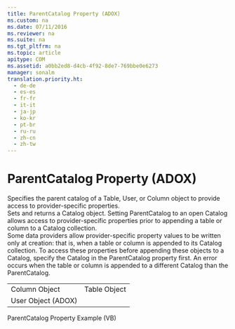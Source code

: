 ```yaml
---
title: ParentCatalog Property (ADOX)
ms.custom: na
ms.date: 07/11/2016
ms.reviewer: na
ms.suite: na
ms.tgt_pltfrm: na
ms.topic: article
apitype: COM
ms.assetid: a0bb2ed8-d4cb-4f92-8de7-769bbe0e6273
manager: sonalm
translation.priority.ht: 
  - de-de
  - es-es
  - fr-fr
  - it-it
  - ja-jp
  - ko-kr
  - pt-br
  - ru-ru
  - zh-cn
  - zh-tw
---
```

# ParentCatalog Property (ADOX)
<?xml version="1.0" encoding="utf-8"?>
<developerReferenceWithoutSyntaxDocument xmlns="http://ddue.schemas.microsoft.com/authoring/2003/5" xmlns:xlink="http://www.w3.org/1999/xlink" xmlns:xsi="http://www.w3.org/2001/XMLSchema-instance" xsi:schemaLocation="http://ddue.schemas.microsoft.com/authoring/2003/5 http://dduestorage.blob.core.windows.net/ddueschema/developer.xsd">
  <introduction>
    <para>Specifies the parent catalog of a Table, User, or Column object to provide access to provider-specific properties.</para>
  </introduction>
  <section>
    <title>Settings and Return Values</title>
    <content>
      <para>Sets and returns a <legacyLink xlink:href="bb651639-a488-4e38-b6de-0ed99fa4dd92">Catalog</legacyLink> object. Setting <unmanagedCodeEntityReference>ParentCatalog</unmanagedCodeEntityReference> to an open <unmanagedCodeEntityReference>Catalog</unmanagedCodeEntityReference> allows access to provider-specific properties prior to appending a table or column to a <unmanagedCodeEntityReference>Catalog</unmanagedCodeEntityReference> collection.</para>
    </content>
  </section>
  <languageReferenceRemarks>
    <content>
      <para>Some data providers allow provider-specific property values to be written only at creation: that is, when a table or column is appended to its <unmanagedCodeEntityReference>Catalog</unmanagedCodeEntityReference> collection. To access these properties before appending these objects to a <unmanagedCodeEntityReference>Catalog</unmanagedCodeEntityReference>, specify the <unmanagedCodeEntityReference>Catalog</unmanagedCodeEntityReference> in the <unmanagedCodeEntityReference>ParentCatalog</unmanagedCodeEntityReference> property first.</para>
      <para>An error occurs when the table or column is appended to a different <unmanagedCodeEntityReference>Catalog</unmanagedCodeEntityReference> than the <unmanagedCodeEntityReference>ParentCatalog</unmanagedCodeEntityReference>.</para>
    </content>
  </languageReferenceRemarks>
  <section>
    <title>Applies To</title>
    <content>
      <table xmlns:caps="http://schemas.microsoft.com/build/caps/2013/11">
        <tbody>
          <tr>
            <TD>
              <para>
                <link xlink:href="6e772783-1bc8-4ea7-94b2-7d7a52ea5c47">Column Object</link>
              </para>
            </TD>
            <TD>
              <para>
                <link xlink:href="a6d74000-0828-49ba-850a-63da865f8802">Table Object</link>
              </para>
            </TD>
          </tr>
          <tr>
            <TD>
              <para>
                <link xlink:href="f68e32ce-ef7c-407d-bdb5-d280947ae0e2">User Object (ADOX)</link>
              </para>
            </TD>
            <TD>
              <para> </para>
            </TD>
          </tr>
        </tbody>
      </table>
    </content>
  </section>
  <relatedTopics>
<link xlink:href="448bc850-7584-4c5f-89f3-5f4fee88b259">ParentCatalog Property Example (VB)</link>
</relatedTopics>
</developerReferenceWithoutSyntaxDocument>